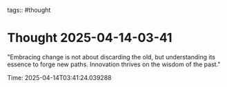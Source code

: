 tags:: #thought

# Thought 2025-04-14-03-41

"Embracing change is not about discarding the old, but understanding its essence to forge new paths. Innovation thrives on the wisdom of the past."

Time: 2025-04-14T03:41:24.039288
